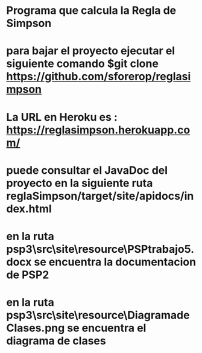 # Programa que calcula la Regla de Simpson
# para bajar el proyecto ejecutar el siguiente comando  $git clone https://github.com/sforerop/reglasimpson

# La URL en Heroku es : https://reglasimpson.herokuapp.com/

# puede consultar el JavaDoc del proyecto en la siguiente ruta reglaSimpson/target/site/apidocs/index.html
# en la ruta psp3\src\site\resource\PSPtrabajo5.docx se encuentra la documentacion de PSP2
# en la ruta psp3\src\site\resource\DiagramadeClases.png se encuentra el diagrama de clases






